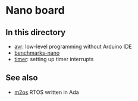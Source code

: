 # Nano board

## In this directory

* [avr](avr): low-level programming without Arduino IDE
* [benchmarks-nano](benchmarks-nano)
* [timer](timer): setting up timer interrupts

## See also

* [m2os](https://m2os.unican.es/) RTOS written in Ada
